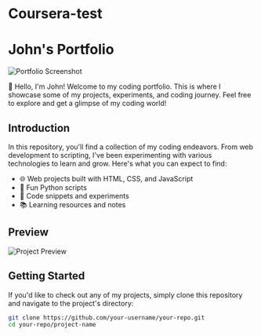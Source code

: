 # Coursera-test
# John's Portfolio

![Portfolio Screenshot](screenshot.png)

👋 Hello, I'm John! Welcome to my coding portfolio. This is where I showcase some of my projects, experiments, and coding journey. Feel free to explore and get a glimpse of my coding world!

## Introduction

In this repository, you'll find a collection of my coding endeavors. From web development to scripting, I've been experimenting with various technologies to learn and grow. Here's what you can expect to find:

- 🌐 Web projects built with HTML, CSS, and JavaScript
- 🐍 Fun Python scripts
- 📁 Code snippets and experiments
- 📚 Learning resources and notes

## Preview

![Project Preview](project-preview.png)

## Getting Started

If you'd like to check out any of my projects, simply clone this repository and navigate to the project's directory:

```bash
git clone https://github.com/your-username/your-repo.git
cd your-repo/project-name
